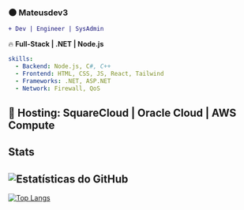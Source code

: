 ### 🌑 **Mateusdev3**  
```diff
+ Dev | Engineer | SysAdmin
```

🔥 **Full-Stack | .NET | Node.js**

```yaml
skills:
  - Backend: Node.js, C#, C++
  - Frontend: HTML, CSS, JS, React, Tailwind
  - Frameworks: .NET, ASP.NET
  - Network: Firewall, QoS
```

🚀 **Hosting: SquareCloud | Oracle Cloud | AWS Compute**  
---
 **Stats**  
---
![Estatísticas do GitHub](https://github-readme-stats.vercel.app/api?username=Mateusdev3&show_icons=true&theme=radical)
---
[![Top Langs](https://github-readme-stats.vercel.app/api/top-langs/?username=Mateusdev3&layout=donut)](https://github.com/Mateusdev3/github-readme-stats)





